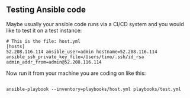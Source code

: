 ## Testing Ansible code

Maybe usually your ansible code runs via a CI/CD system and you would like to test it on a test instance:

```
# This is the file: host.yml
[hosts]
52.208.116.114 ansible_user=admin hostname=52.208.116.114 ansible_ssh_private_key_file=/Users/timo/.ssh/id_rsa admin_addr_from=admin@52.208.116.114
```

Now run it from your machine you are coding on like this:

```

ansible-playbook --inventory=playbooks/host.yml playbooks/test.yml
```